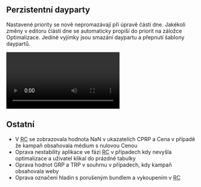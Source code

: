 ﻿---
categories: [fenix]
layout: fenix
---
## Perzistentní dayparty
Nastavené priority se nově nepromazávají při úpravě částí dne. Jakékoli změny v editoru číástí dne se automaticky propíší do priorit na záložce Optimalizace. Jediné vyjímky jsou smazání daypartu a přepnutí šablony daypartů.

<video src="{{site.url}}/data/perzist.mp4" type="video/mp4" controls>Perzistentní dayparty</video>


## Ostatní
<ul>
    <li>V <abbr title="Reachové křivky">RC</abbr> se zobrazovala hodnota NaN v ukazatelích CPRP a Cena v případě že kampaň obsahovala médium s nulovou Cenou</li>
    <li>Oprava nestability aplikace ve fázi <abbr title="Reachové křivky">RC</abbr> v případech kdy nevyšla optimalizace a uživatel klikal do prázdné tabulky</li>
	<li>Oprava hodnot GRP a TRP v souhrnu v případech, kdy kampaň obsahovala weby</li>
	<li>Oprava označení hladin s porušeným bundlem a vykoupením v <abbr title="Reachové křivky">RC</abbr></li>
</ul>
